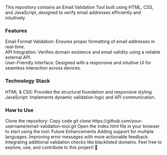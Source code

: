 This repository contains an Email Validation Tool built using HTML, CSS, and JavaScript, designed to verify email addresses efficiently and intuitively.
<br>
<h3>Features</h3>
Email Format Validation: Ensures proper formatting of email addresses in real-time.
  <br>
API Integration: Verifies domain existence and email validity using a reliable external API.
  <br>
User-Friendly Interface: Designed with a responsive and intuitive UI for seamless interaction across devices.
  <br>
<h3>Technology Stack </h3>
HTML & CSS: Provides the structural foundation and responsive styling.
<br>
JavaScript: Implements dynamic validation logic and API communication.
<br>
<h3>How to Use</h3>
Clone the repository:
Copy code
git clone https://github.com/your-username/email-validation-tool.git  
Open the index.html file in your browser to start using the tool.
Future Enhancements
Adding support for multiple languages.
Improving error messages with more actionable feedback.
Integrating additional validation checks like blacklisted domains.
Feel free to explore, use, and contribute to this project! 🚀
